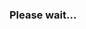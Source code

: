 <html>
<head>
<script type="text/javascript">

function delayer(){
    window.location.replace("https://www.yoururl.com");
}
</script>
</head>
<body onLoad="setTimeout('delayer()', 4000)">
<h3>Please wait...</h3>
</body>
</html>
